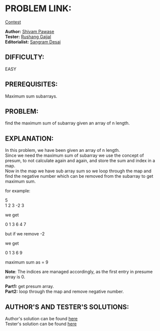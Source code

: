 # PROBLEM LINK:
[Contest](https://www.codechef.com/KJSC2019/problems/ATCH/)

**Author:** [Shivam Pawase](https://www.codechef.com/users/shivam_1708)  
**Tester:** [Rushang Gajjal](https://www.codechef.com/users/)  
**Editorialist:** [Sangram Desai](https://www.codechef.com/users/sangram123)

## DIFFICULTY:
EASY  
## PREREQUISITES:  
Maximum sum subarrays.

## PROBLEM:
find the maximum sum of subarray given an array of n length.

## EXPLANATION:
In this problem, we have been given an array of n length.  
Since we need the maximum sum of subarray we use the concept of presum, to not calculate again and again, and store the sum and index in a map.  
Now in the map we have sub array sum so we loop through the map and find the negative number which can be removed from the subarray to get maximum sum.

for example:

5  
1 2 3 -2 3 

we get

0 1 3 6 4 7

but if we remove -2 

we get

0 1 3 6 9

maximum sum as = 9

**Note**: The indices are managed accordingly, as the first entry in presume array is 0.

**Part1:** get presum array.  
**Part2:** loop through the map and remove negative number.


## AUTHOR'S AND TESTER'S SOLUTIONS:  
Author's solution can be found [here](https://github.com/KJSCE-Codecell/Contests/blob/master/KJCS2018/Books/setter.cpp)  
Tester's solution can be found [here](https://github.com/KJSCE-Codecell/Contests/blob/master/KJCS2018/Books/tester.py)
